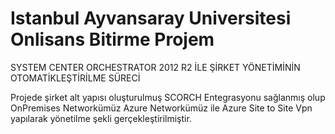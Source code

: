 # Istanbul Ayvansaray Universitesi Onlisans Bitirme Projem
 SYSTEM CENTER ORCHESTRATOR 2012 R2 İLE ŞİRKET YÖNETİMİNİN OTOMATİKLEŞTİRİLME SÜRECİ
 
Projede şirket alt yapısı oluşturulmuş SCORCH Entegrasyonu sağlanmış olup OnPremises Networkümüz Azure Networkümüz ile Azure Site to Site Vpn yapılarak yönetilme şekli gerçekleştirilmiştir.

